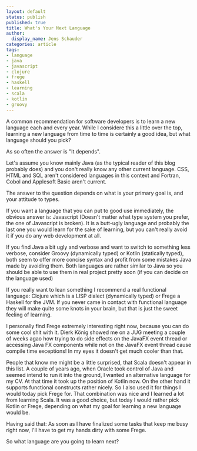 ```yaml
---
layout: default
status: publish
published: true
title: What's Your Next Language
author:
  display_name: Jens Schauder
categories: article
tags:
- language
- java
- javascript
- clojure
- frege
- haskell
- learning
- scala
- kotlin
- groovy
---
```


A common recommendation for software developers is to learn a new language each and every year.
While I considere this a little over the top, learning a new language from time to time is certainly a good
idea, but what language should you pick? 

As so often the answer is "It depends".

Let's assume you know mainly Java (as the typical reader of this blog probably does) and you don't really know 
any other current language. CSS, HTML and SQL aren't considered languages in this context and Fortran, Cobol and 
Applesoft Basic aren't current.

The answer to the question depends on what is your primary goal is, and your attitude to types.

If you want a language that you can put to good use immediately, the obvious answer is: Javascript (Doesn't matter
what type system you prefer, the one of Javascript is broken). It is
a butt-ugly language and probably the last one you would learn for the sake of learning, but you 
can't really avoid it 
if you do any web development at all.

If you find Java a bit ugly and verbose and want to switch to something less verbose, consider Groovy (dynamically typed)
or Kotlin (statically typed), both seem to offer more concise syntax and profit from some mistakes Java made by
avoiding them. Both languages are rather similar to Java so you should be able to use them in real project
pretty soon (if you can decide on the language used)

If you really want to lean something I recommend a real functional language: Clojure which is a LISP dialect (dynamically typed)
or Frege a Haskell for the JVM. If you never came in contact with functional language they will make quite some 
knots in your brain, but that is just the sweet feeling of learning. 

I personally find Frege extremely interesting right now, because you can do some cool shit with it. Dierk König 
showed me on a JUG meeting a couple of weeks agao how trying to do side effects on the JavaFX event thread or 
accessing Java FX components while not on the JavaFX event thread cause compile time exceptions! In my eyes it doesn't
get much cooler than that.

People that know me might be a little surprised, that Scala doesn't appear in this list. A couple of years ago, when 
Oracle took control of Java and seemed intend to run it into the ground, I wanted an alternative language for my CV.
At that time it took up the position of Kotlin now. On the other hand it supports functional constructs rather nicely.
So I also used it for things I would today pick Frege for. That combination was nice and I learned a lot from
learning Scala. It was a good choice, but today I would rather pick Kotlin or Frege, depending on what my goal for
learning a new language would be. 

Having said that: As soon as I have finalized some tasks that keep me busy right now, I'll have to get my hands dirty with
some Frege.

So what language are you going to learn next?
